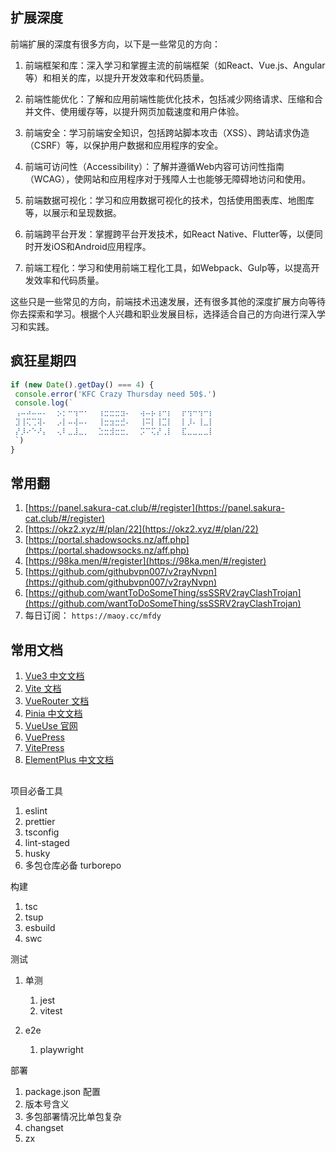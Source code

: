 ## 扩展深度

前端扩展的深度有很多方向，以下是一些常见的方向：

1. 前端框架和库：深入学习和掌握主流的前端框架（如React、Vue.js、Angular等）和相关的库，以提升开发效率和代码质量。

2. 前端性能优化：了解和应用前端性能优化技术，包括减少网络请求、压缩和合并文件、使用缓存等，以提升网页加载速度和用户体验。

3. 前端安全：学习前端安全知识，包括跨站脚本攻击（XSS）、跨站请求伪造（CSRF）等，以保护用户数据和应用程序的安全。

4. 前端可访问性（Accessibility）：了解并遵循Web内容可访问性指南（WCAG），使网站和应用程序对于残障人士也能够无障碍地访问和使用。

5. 前端数据可视化：学习和应用数据可视化的技术，包括使用图表库、地图库等，以展示和呈现数据。

6. 前端跨平台开发：掌握跨平台开发技术，如React Native、Flutter等，以便同时开发iOS和Android应用程序。

7. 前端工程化：学习和使用前端工程化工具，如Webpack、Gulp等，以提高开发效率和代码质量。

这些只是一些常见的方向，前端技术迅速发展，还有很多其他的深度扩展方向等待你去探索和学习。根据个人兴趣和职业发展目标，选择适合自己的方向进行深入学习和实践。

## 疯狂星期四

```js
if (new Date().getDay() === 4) {
 console.error('KFC Crazy Thursday need 50$.')
 console.log(`
 ⢠⠤⠴⠤⠤⠄  ⡢⡂⠒⢲⠒⠂  ⢰⣒⣒⣒⣲⠄  ⢴⠤⡦⢰⠒⡆  ⡖⢲⠒⢲⠒⡆
 ⣹⢸⢍⢉⢽⠄  ⡠⡇⠤⢼⠤⠄  ⢸⣒⣲⣒⣚⠄  ⢸⠭⡇⢸⣉⡇  ⡇⡸⠄⢸⣀⡇
 ⡜⡸⠔⠑⠜⡄  ⢄⠇⣀⣸⣀⡀  ⣑⣒⣺⣒⣒⡀  ⡩⠉⢍⡜⢀⡇  ⣏⣀⣀⣀⣀⡇
 `)
}
```

## 常用翻

1. [https://panel.sakura-cat.club/#/register](https://panel.sakura-cat.club/#/register)
2. [https://okz2.xyz/#/plan/22](https://okz2.xyz/#/plan/22)
3. [https://portal.shadowsocks.nz/aff.php](https://portal.shadowsocks.nz/aff.php)
4. [https://98ka.men/#/register](https://98ka.men/#/register)
5. [https://github.com/githubvpn007/v2rayNvpn](https://github.com/githubvpn007/v2rayNvpn)
6. [https://github.com/wantToDoSomeThing/ssSSRV2rayClashTrojan](https://github.com/wantToDoSomeThing/ssSSRV2rayClashTrojan)
7. 每日订阅： `https://maoy.cc/mfdy`

## 常用文档

1. [Vue3 中文文档](https://cn.vuejs.org/)
2. [Vite 文档](https://cn.vitejs.dev/)
3. [VueRouter 文档](https://router.vuejs.org/)
4. [Pinia 中文文档](https://pinia.web3doc.top/introduction.html)
5. [VueUse 官网](https://vueuse.js.org/)
6. [VuePress](https://vuepress.vuejs.org/)
7. [VitePress](https://vitepress.vuejs.org/)
8. [ElementPlus 中文文档](https://element-plus.org/zh-CN/#/zh-CN)

## 


<!-- <CardSkill /> -->

项目必备工具

1. eslint
2. prettier
3. tsconfig
4. lint-staged
5. husky
6. 多包仓库必备 turborepo
   
构建

1. tsc
2. tsup
3. esbuild
4. swc


测试

1. 单测
   1. jest
   2. vitest

2. e2e
   1. playwright


部署

1. package.json 配置
2. 版本号含义
3. 多包部署情况比单包复杂
4. changset
5. zx
